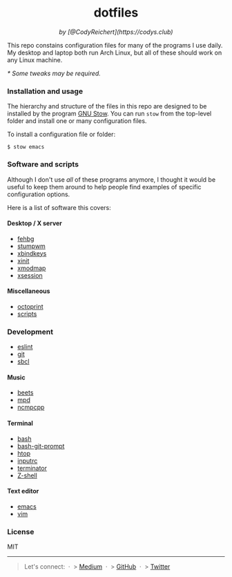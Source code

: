 <div align="center">
  <h1>dotfiles</h1>
  <i>by [@CodyReichert](https://codys.club)</i>
</div>

This repo constains configuration files for many of the programs I use
daily. My desktop and laptop both run Arch Linux, but all of these
should work on any Linux machine.

_\* Some tweaks may be required._

### Installation and usage

The hierarchy and structure of the files in this repo are designed to
be installed by the program [GNU
Stow](https://www.gnu.org/software/stow/). You can run `stow` from the
top-level folder and install one or many configuration files.

To install a configuration file or folder:

```
$ stow emacs
```

### Software and scripts

Although I don't use _all_ of these programs anymore, I thought it
would be useful to keep them around to help people find examples of
specific configuration options.

Here is a list of software this covers:

#### Desktop / X server

- [fehbg](http://feh.finalrewind.org/)
- [stumpwm](https://stumpwm.github.io/)
- [xbindkeys](http://www.nongnu.org/xbindkeys/xbindkeys.html)
- [xinit](http://www.x.org/archive/X11R7.5/doc/man/man1/xinit.1.html)
- [xmodmap](http://www.x.org/archive/X11R6.8.2/doc/xmodmap.1.html)
- [xsession](https://wiki.debian.org/Xsession)

#### Miscellaneous

- [octoprint](https://octoprint.org/)
- [scripts](http://github.com/CodyReichert/dotfiles/scripts)

### Development

- [eslint](http://eslint.org/)
- [git](http://git-scm.com/)
- [sbcl](http://www.sbcl.org/)

#### Music

- [beets](http://beets.radbox.org/)
- [mpd](http://www.musicpd.org/)
- [ncmpcpp](http://ncmpcpp.rybczak.net/)

#### Terminal

- [bash](https://savannah.gnu.org/git/?group=bash)
- [bash-git-prompt](https://github.com/magicmonty/bash-git-prompt)
- [htop](http://hisham.hm/htop/)
- [inputrc](http://github.com/dotfiles/inputrc)
- [terminator](https://launchpad.net/terminator)
- [Z-shell](http://www.zsh.org/)

#### Text editor

- [emacs](https://www.gnu.org/software/emacs/)
- [vim](http://www.vim.org/)

### License

MIT

---

> Let's connect: &nbsp;&middot;&nbsp; > [Medium](http://medium.com/@CodyReichert) &nbsp;&middot;&nbsp; > [GitHub](https://github.com/assertible) &nbsp;&middot;&nbsp; > [Twitter](https://twitter.com/CodyReichert)
